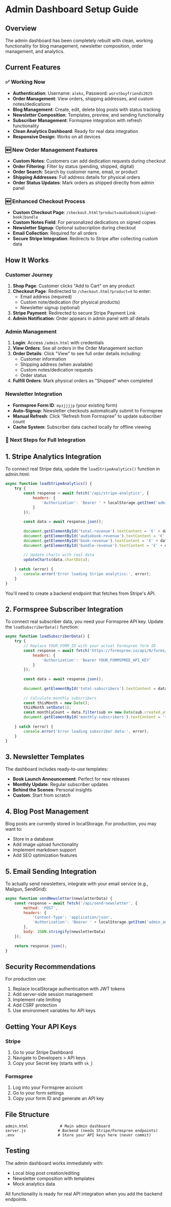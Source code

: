 # Admin Dashboard Setup Guide

## Overview
The admin dashboard has been completely rebuilt with clean, working functionality for blog management, newsletter composition, order management, and analytics.

## Current Features

### ✅ Working Now
- **Authentication**: Username: `aleks`, Password: `worstboyfriends2025`
- **Order Management**: View orders, shipping addresses, and custom notes/dedications
- **Blog Management**: Create, edit, delete blog posts with status tracking
- **Newsletter Composition**: Templates, preview, and sending functionality
- **Subscriber Management**: Formspree integration with refresh functionality
- **Clean Analytics Dashboard**: Ready for real data integration
- **Responsive Design**: Works on all devices

### 🆕 New Order Management Features
- **Custom Notes**: Customers can add dedication requests during checkout
- **Order Filtering**: Filter by status (pending, shipped, digital)
- **Order Search**: Search by customer name, email, or product
- **Shipping Addresses**: Full address details for physical orders
- **Order Status Updates**: Mark orders as shipped directly from admin panel

### 🆕 Enhanced Checkout Process
- **Custom Checkout Page**: `/checkout.html?product=audiobook|signed-book|bundle`
- **Custom Notes Field**: For personalized dedications on signed copies
- **Newsletter Signup**: Optional subscription during checkout
- **Email Collection**: Required for all orders
- **Secure Stripe Integration**: Redirects to Stripe after collecting custom data

## How It Works

### Customer Journey
1. **Shop Page**: Customer clicks "Add to Cart" on any product
2. **Checkout Page**: Redirected to `/checkout.html?product=X` to enter:
   - Email address (required)
   - Custom note/dedication (for physical products)
   - Newsletter signup (optional)
3. **Stripe Payment**: Redirected to secure Stripe Payment Link
4. **Admin Notification**: Order appears in admin panel with all details

### Admin Management
1. **Login**: Access `/admin.html` with credentials
2. **View Orders**: See all orders in the Order Management section
3. **Order Details**: Click "View" to see full order details including:
   - Customer information
   - Shipping address (when available)
   - Custom notes/dedication requests
   - Order status
4. **Fulfill Orders**: Mark physical orders as "Shipped" when completed

### Newsletter Integration
- **Formspree Form ID**: `myzjjjjp` (your existing form)
- **Auto-Signup**: Newsletter checkouts automatically submit to Formspree
- **Manual Refresh**: Click "Refresh from Formspree" to update subscriber count
- **Cache System**: Subscriber data cached locally for offline viewing

### 🔧 Next Steps for Full Integration

## 1. Stripe Analytics Integration

To connect real Stripe data, update the `loadStripeAnalytics()` function in admin.html:

```javascript
async function loadStripeAnalytics() {
    try {
        const response = await fetch('/api/stripe-analytics', {
            headers: {
                'Authorization': 'Bearer ' + localStorage.getItem('admin_auth')
            }
        });
        
        const data = await response.json();
        
        document.getElementById('total-revenue').textContent = '€' + data.totalRevenue.toLocaleString();
        document.getElementById('audiobook-revenue').textContent = '€' + data.audiobookRevenue.toLocaleString();
        document.getElementById('book-revenue').textContent = '€' + data.bookRevenue.toLocaleString();
        document.getElementById('bundle-revenue').textContent = '€' + data.bundleRevenue.toLocaleString();
        
        // Update charts with real data
        updateCharts(data.chartData);
        
    } catch (error) {
        console.error('Error loading Stripe analytics:', error);
    }
}
```

You'll need to create a backend endpoint that fetches from Stripe's API.

## 2. Formspree Subscriber Integration

To connect real subscriber data, you need your Formspree API key. Update the `loadSubscriberData()` function:

```javascript
async function loadSubscriberData() {
    try {
        // Replace YOUR_FORM_ID with your actual Formspree form ID
        const response = await fetch('https://formspree.io/api/0/forms/YOUR_FORM_ID/submissions', {
            headers: {
                'Authorization': 'Bearer YOUR_FORMSPREE_API_KEY'
            }
        });
        
        const data = await response.json();
        
        document.getElementById('total-subscribers').textContent = data.length.toLocaleString();
        
        // Calculate monthly subscribers
        const thisMonth = new Date();
        thisMonth.setDate(1);
        const monthlyCount = data.filter(sub => new Date(sub.created_at) >= thisMonth).length;
        document.getElementById('monthly-subscribers').textContent = '+' + monthlyCount.toLocaleString();
        
    } catch (error) {
        console.error('Error loading subscriber data:', error);
    }
}
```

## 3. Newsletter Templates

The dashboard includes ready-to-use templates:
- **Book Launch Announcement**: Perfect for new releases
- **Monthly Update**: Regular subscriber updates
- **Behind the Scenes**: Personal insights
- **Custom**: Start from scratch

## 4. Blog Post Management

Blog posts are currently stored in localStorage. For production, you may want to:
- Store in a database
- Add image upload functionality
- Implement markdown support
- Add SEO optimization features

## 5. Email Sending Integration

To actually send newsletters, integrate with your email service (e.g., Mailgun, SendGrid):

```javascript
async function sendNewsletter(newsletterData) {
    const response = await fetch('/api/send-newsletter', {
        method: 'POST',
        headers: {
            'Content-Type': 'application/json',
            'Authorization': 'Bearer ' + localStorage.getItem('admin_auth')
        },
        body: JSON.stringify(newsletterData)
    });
    
    return response.json();
}
```

## Security Recommendations

For production use:
1. Replace localStorage authentication with JWT tokens
2. Add server-side session management
3. Implement rate limiting
4. Add CSRF protection
5. Use environment variables for API keys

## Getting Your API Keys

### Stripe
1. Go to your Stripe Dashboard
2. Navigate to Developers > API keys
3. Copy your Secret key (starts with `sk_`)

### Formspree
1. Log into your Formspree account
2. Go to your form settings
3. Copy your form ID and generate an API key

## File Structure

```
admin.html              # Main admin dashboard
server.js              # Backend (needs Stripe/Formspree endpoints)
.env                   # Store your API keys here (never commit)
```

## Testing

The admin dashboard works immediately with:
- Local blog post creation/editing
- Newsletter composition with templates
- Mock analytics data

All functionality is ready for real API integration when you add the backend endpoints.

